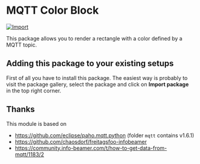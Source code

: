 # MQTT Color Block

[![Import](https://cdn.infobeamer.com/s/img/import.png)](https://info-beamer.com/use?url=https://github.com/temporaerhaus/info-beamer-package-mqtt-colorblock.git%23main)

This package allows you to render a rectangle with a color defined by a MQTT topic.

## Adding this package to your existing setups

First of all you have to install this package. The easiest way is probably to visit the package gallery, select the package and click on __Import package__ in the top right corner.

## Thanks

This module is based on 

* https://github.com/eclipse/paho.mqtt.python (folder `mqtt` contains v1.6.1)
* https://github.com/chaosdorf/freitagsfoo-infobeamer
* https://community.info-beamer.com/t/how-to-get-data-from-mqtt/1183/2
